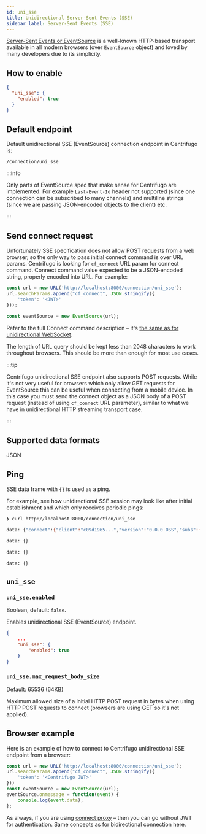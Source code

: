 ```yaml
---
id: uni_sse
title: Unidirectional Server-Sent Events (SSE)
sidebar_label: Server-Sent Events (SSE)
---
```


[Server-Sent Events or EventSource](https://developer.mozilla.org/en-US/docs/Web/API/EventSource) is a well-known HTTP-based transport available in all modern browsers (over `EventSource` object) and loved by many developers due to its simplicity.

## How to enable

```json title=config.json
{
  "uni_sse": {
    "enabled": true
  }
}
```

## Default endpoint

Default unidirectional SSE (EventSource) connection endpoint in Centrifugo is:

```
/connection/uni_sse
```

:::info

Only parts of EventSource spec that make sense for Centrifugo are implemented. For example `Last-Event-Id` header not supported (since one connection can be subscribed to many channels) and multiline strings (since we are passing JSON-encoded objects to the client) etc.

:::

## Send connect request

Unfortunately SSE specification does not allow POST requests from a web browser, so the only way to pass initial connect command is over URL params. Centrifugo is looking for `cf_connect` URL param for connect command. Connect command value expected to be a JSON-encoded string, properly encoded into URL. For example:

```javascript
const url = new URL('http://localhost:8000/connection/uni_sse');
url.searchParams.append("cf_connect", JSON.stringify({
    'token': '<JWT>'
}));

const eventSource = new EventSource(url);
```

Refer to the full Connect command description – it's [the same as for unidirectional WebSocket](./uni_websocket.md#connect-command).

The length of URL query should be kept less than 2048 characters to work throughout browsers. This should be more than enough for most use cases.  

:::tip

Centrifugo unidirectional SSE endpoint also supports POST requests. While it's not very useful for browsers which only allow GET requests for EventSource this can be useful when connecting from a mobile device. In this case you must send the connect object as a JSON body of a POST request (instead of using `cf_connect` URL parameter), similar to what we have in unidirectional HTTP streaming transport case.

:::

## Supported data formats

JSON

## Ping

SSE data frame with `{}` is used as a ping.

For example, see how unidirectional SSE session may look like after initial establishment and which only receives periodic pings:

```bash
❯ curl http://localhost:8000/connection/uni_sse

data: {"connect":{"client":"c09d1965...","version":"0.0.0 OSS","subs":{"#2694":{}},"ping":25,"session":"1cf6d9f5..."}}

data: {}

data: {}

data: {}

```

## `uni_sse`

### `uni_sse.enabled`

Boolean, default: `false`.

Enables unidirectional SSE (EventSource) endpoint.

```json title="config.json"
{
    ...
    "uni_sse": {
        "enabled": true
    }
}
```

### `uni_sse.max_request_body_size`

Default: 65536 (64KB)

Maximum allowed size of a initial HTTP POST request in bytes when using HTTP POST requests to connect (browsers are using GET so it's not applied).

## Browser example

Here is an example of how to connect to Centrifugo unidirectional SSE endpoint from a browser:

```javascript
const url = new URL('http://localhost:8000/connection/uni_sse');
url.searchParams.append("cf_connect", JSON.stringify({
    'token': '<Centrifugo JWT>'
}))
const eventSource = new EventSource(url);
eventSource.onmessage = function(event) {
    console.log(event.data);
};
```

As always, if you are using [connect proxy](../server/proxy.md#connect-proxy) – then you can go without JWT for authentication. Same concepts as for bidirectional connection here.
